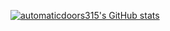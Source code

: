 [![automaticdoors315's GitHub stats](https://github-readme-stats.vercel.app/api?username=darkness4life14)](https://github.com/anuraghazra/github-readme-stats)


<!--
**darkness4life14/darkness4life14** is a ✨ _special_ ✨ repository because its `README.md` (this file) appears on your GitHub profile.

Here are some ideas to get you started:

- 🔭 I’m currently working on ...
- 🌱 I’m currently learning ...
- 👯 I’m looking to collaborate on ...
- 🤔 I’m looking for help with ...
- 💬 Ask me about ...
- 📫 How to reach me: ...
- 😄 Pronouns: ...
- ⚡ Fun fact: ...
-->
